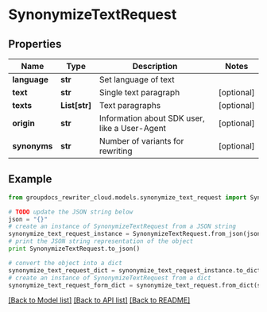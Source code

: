 # SynonymizeTextRequest


## Properties
Name | Type | Description | Notes
------------ | ------------- | ------------- | -------------
**language** | **str** | Set language of text | 
**text** | **str** | Single text paragraph | [optional] 
**texts** | **List[str]** | Text paragraphs | [optional] 
**origin** | **str** | Information about SDK user, like a User-Agent | [optional] 
**synonyms** | **str** | Number of variants for rewriting | [optional] 

## Example

```python
from groupdocs_rewriter_cloud.models.synonymize_text_request import SynonymizeTextRequest

# TODO update the JSON string below
json = "{}"
# create an instance of SynonymizeTextRequest from a JSON string
synonymize_text_request_instance = SynonymizeTextRequest.from_json(json)
# print the JSON string representation of the object
print SynonymizeTextRequest.to_json()

# convert the object into a dict
synonymize_text_request_dict = synonymize_text_request_instance.to_dict()
# create an instance of SynonymizeTextRequest from a dict
synonymize_text_request_form_dict = synonymize_text_request.from_dict(synonymize_text_request_dict)
```
[[Back to Model list]](../README.md#documentation-for-models) [[Back to API list]](../README.md#documentation-for-api-endpoints) [[Back to README]](../README.md)


